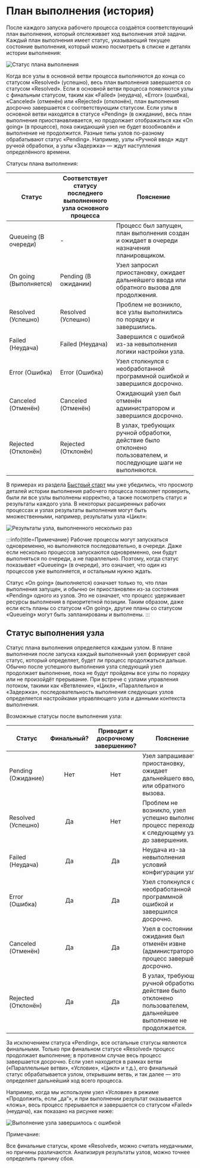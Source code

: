# План выполнения (история)

После каждого запуска рабочего процесса создаётся соответствующий план выполнения, который отслеживает ход выполнения этой задачи. Каждый план выполнения имеет статус, указывающий текущее состояние выполнения, который можно посмотреть в списке и деталях истории выполнения:

![Статус плана выполнения](https://static-docs.nocobase.com/d4440d92ccafac6fac85da4415bb2a26.png)

Когда все узлы в основной ветви процесса выполняются до конца со статусом «Resolved» (успешно), весь план выполнения завершается со статусом «Resolved». Если в основной ветви процесса появляются узлы с финальным статусом, таким как «Failed» (неудача), «Error» (ошибка), «Canceled» (отменён) или «Rejected» (отклонён), план выполнения досрочно завершается с соответствующим статусом. Если узлы в основной ветви находятся в статусе «Pending» (в ожидании), весь план выполнения приостанавливается, но продолжает отображаться как «On going» (в процессе), пока ожидающий узел не будет возобновлён и выполнение не продолжится. Разные типы узлов по-разному обрабатывают статус «Pending». Например, узлы «Ручной ввод» ждут ручной обработки, а узлы «Задержка» — ждут наступления определённого времени.

Статусы плана выполнения:

| Статус      | Соответствует статусу последнего </br> выполненного узла основного процесса | Пояснение |
|-------------|----------------------------------------------|--------------------------------------------------------------------------------------------------------------------------------------------------------------------------------------------------------|
| Queueing (В очереди)  | - | Процесс был запущен, план выполнения создан и ожидает в очереди назначения планировщиком. |
| On going (Выполняется) | Pending (В ожидании) | Узел запросил приостановку, ожидает дальнейшего ввода или обратного вызова для продолжения. |
| Resolved (Успешно) | Resolved (Успешно) | Проблем не возникло, все узлы выполнились по порядку и завершились. |
| Failed (Неудача) | Failed (Неудача) | Завершился с ошибкой из-за невыполнения логики настройки узла. |
| Error (Ошибка) | Error (Ошибка) | Узел столкнулся с необработанной программной ошибкой и завершился досрочно. |
| Canceled (Отменён) | Canceled (Отменён) | Ожидающий узел был отменён администратором и завершился досрочно. |
| Rejected (Отклонён) | Rejected (Отклонён) | В узлах, требующих ручной обработки, действие было отклонено пользователем, и последующие шаги не выполняются. |

В примерах из раздела [Быстрый старт](../quick-start.md) мы уже убедились, что просмотр деталей истории выполнения рабочего процесса позволяет проверить, были ли все узлы выполнены корректно, а также посмотреть статус и результаты каждого узла. В некоторых расширенных рабочих процессах и узлах результаты выполнения могут быть множественными, например, результаты узла «Цикл»:

![Результаты узла, выполненного несколько раз](https://static-docs.nocobase.com/bbda259fa2ddf62b0fc0f982efbedae9.png)

:::info{title=Примечание}
Рабочие процессы могут запускаться одновременно, но выполняются последовательно, в очереди. Даже если несколько процессов запускаются одновременно, они будут выполняться по очереди, а не параллельно. Поэтому, когда статус показывает «Queueing» (в очереди), это означает, что один из процессов уже выполняется, и остальным нужно ждать.

Статус «On going» (выполняется) означает только то, что план выполнения запущен, и обычно он приостановлен из-за состояния «Pending» одного из узлов. Это не означает, что процесс удерживает ресурсы выполнения в приоритетной позиции. Таким образом, даже если есть планы со статусом «On going», другие планы со статусом «Queueing» могут быть запланированы и выполнены.
:::

## Статус выполнения узла

Статус плана выполнения определяется каждым узлом. В плане выполнения после запуска каждый выполненный узел формирует свой статус, который определяет, будет ли процесс продолжаться дальше. Обычно после успешного выполнения узла следующий узел продолжает выполнение, пока не будут пройдены все узлы по порядку или не произойдёт прерывание. При встрече с узлами управления потоком, такими как «Ветвление», «Цикл», «Параллельно» и «Задержка», последовательность выполнения следующих узлов определяется настройками управляющего узла и данными контекста выполнения.

Возможные статусы после выполнения узла:

| Статус | Финальный? | Приводит к досрочному завершению? | Пояснение |
|--------|:------------------------:|:-------------------------:|--------------------------------------------------------------------------------------------------------------------------------------------------------------------------------------------------------|
| Pending (Ожидание) | Нет | Нет | Узел запрашивает приостановку, ожидает дальнейшего ввода или обратного вызова. |
| Resolved (Успешно) | Да | Нет | Проблем не возникло, узел успешно выполнен, процесс переходит к следующему узлу до завершения. |
| Failed (Неудача) | Да | Да | Неудача из-за невыполнения условий конфигурации узла. |
| Error (Ошибка) | Да | Да | Узел столкнулся с необработанной программной ошибкой и завершился досрочно. |
| Canceled (Отменён) | Да | Да | Узел в состоянии ожидания был отменён извне (администратором), процесс завершён досрочно. |
| Rejected (Отклонён) | Да | Да | В узлах, требующих ручной обработки, действие было отклонено пользователем, дальнейшее выполнение не продолжается. |

За исключением статуса «Pending», все остальные статусы являются финальными. Только при финальном статусе «Resolved» процесс продолжает выполнение; в противном случае весь процесс завершается досрочно. Если узел находится в рамках ветви («Параллельные ветви», «Условие», «Цикл» и т.д.), его финальный статус обрабатывается узлом, открывшим ветвь, и так далее — это определяет дальнейший ход всего процесса.

Например, когда мы используем узел «Условие» в режиме «Продолжить, если „да“», и при выполнении результат оказывается «ложь», весь процесс прерывается и завершается со статусом «Failed» (неудача), как показано на рисунке ниже:

![Выполнение узла завершилось с ошибкой](https://static-docs.nocobase.com/993aecfa1465894bb574444f0a44313e.png)

Примечание:

Все финальные статусы, кроме «Resolved», можно считать неудачными, но причины различаются. Анализируя результаты узлов, можно точнее определить причину сбоя.
